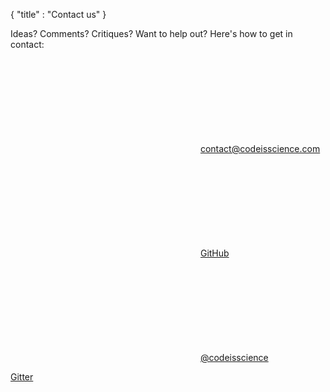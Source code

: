 {
    "title" : "Contact us"
}

Ideas? Comments? Critiques? Want to help out? Here's how to get in contact:

<svg class="icon icon-mail"><use xlink:href="/symbol-defs.svg#icon-mail"></use></svg> [contact@codeisscience.com](mailto:contact@codeisscience.com)

<svg class="icon icon-github"><use xlink:href="/symbol-defs.svg#icon-github"></use></svg> [GitHub](https://github.com/yochannah/code-is-science/)

<svg class="icon icon-twitter"><use xlink:href="/symbol-defs.svg#icon-twitter"></use></svg> [@codeisscience](https://twitter.com/codeisscience/)

[Gitter](https://gitter.im/codeisscience/Lobby)
